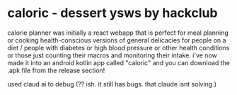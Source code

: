# caloric - dessert ysws by hackclub

calorie planner was initially a react webapp that is perfect for meal planning or cooking health-conscious versions of general delicacies for people on a diet / people with diabetes or high blood pressure or other health conditions or those just counting their macros and monitoring their intake. i've now made it into an android kotlin app called "caloric" and you can download the .apk file from the release section!

used claud ai to debug (?? ish. it still has bugs. that claude isnt solving.)

